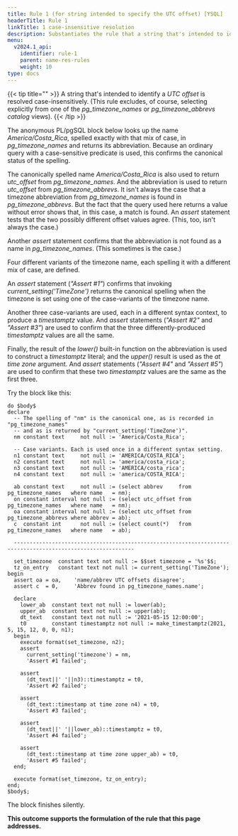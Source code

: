 ```yaml
---
title: Rule 1 (for string intended to specify the UTC offset) [YSQL]
headerTitle: Rule 1
linkTitle: 1 case-insensitive resolution
description: Substantiates the rule that a string that's intended to identify a UTC offset is resolved case-insensitively. [YSQL]
menu:
  v2024.1_api:
    identifier: rule-1
    parent: name-res-rules
    weight: 10
type: docs
---
```


{{< tip title="" >}}
A string that's intended to identify a _UTC offset_ is resolved case-insensitively. (This rule excludes, of course, selecting explicitly from one of the _pg_timezone_names_ or _pg_timezone_abbrevs catalog_ views).
{{< /tip >}}

The anonymous PL/pgSQL block below looks up the name _America/Costa_Rica_, spelled exactly with that mix of case, in _pg_timezone_names_ and returns its abbreviation. Because an ordinary query with a case-sensitive predicate is used, this confirms the canonical status of the spelling.

The canonically spelled name _America/Costa_Rica_ is also used to return _utc_offset_ from _pg_timezone_names_. And the abbreviation is used to return _utc_offset_ from _pg_timezone_abbrevs_. It isn't always the case that a timezone abbreviation from _pg_timezone_names_ is found in _pg_timezone_abbrevs_. But the fact that the query used here returns a value without error shows that, in this case, a match is found. An _assert_ statement tests that the two possibly different offset values agree. (This, too, isn't always the case.)

Another _assert_ statement confirms that the abbreviation is not found as a name in _pg_timezone_names_. (This sometimes is the case.)

Four different variants of the timezone name, each spelling it with a different mix of case, are defined.

An _assert_ statement (_"Assert #1"_) confirms that invoking _current_setting('TimeZone')_ returns the canonical spelling when the timezone is set using one of the case-variants of the timezone name.

Another three case-variants are used, each in a different syntax context, to produce a _timestamptz_ value. And _assert_ statements (_"Assert #2"_ and _"Assert #3"_) are used to confirm that the three differently-produced _timestamptz_ values are all the same.

Finally, the result of the _lower()_ built-in function on the abbreviation is used to construct a _timestamptz_ literal; and the _upper()_ result is used as the _at time zone_ argument. And _assert_ statements (_"Assert #4"_ and _"Assert #5"_) are used to confirm that these two _timestamptz_ values are the same as the first three.

Try the block like this:

```plpgsql
do $body$
declare
  -- The spelling of "nm" is the canonical one, as is recorded in "pg_timezone_names"
  -- and as is returned by "current_setting('TimeZone')".
  nm constant text     not null := 'America/Costa_Rica';

  -- Case variants. Each is used once in a different syntax setting.
  n1 constant text     not null := 'AMERICA/COSTA_RICA';
  n2 constant text     not null := 'america/costa_rica';
  n3 constant text     not null := 'AMERICA/costa_rica';
  n4 constant text     not null := 'america/COSTA_RICA';

  ab constant text     not null := (select abbrev     from pg_timezone_names   where name   = nm);
  on constant interval not null := (select utc_offset from pg_timezone_names   where name   = nm);
  oa constant interval not null := (select utc_offset from pg_timezone_abbrevs where abbrev = ab);
  c  constant int      not null := (select count(*)   from pg_timezone_names   where name   = ab);

  ------------------------------------------------------------------------------------------------------------

  set_timezone  constant text not null := $$set timezone = '%s'$$;
  tz_on_entry   constant text not null := current_setting('TimeZone');
begin
  assert oa = oa,    'name/abbrev UTC offsets disagree';
  assert c  = 0,     'Abbrev found in pg_timezone_names.name';

  declare
    lower_ab  constant text not null := lower(ab);
    upper_ab  constant text not null := upper(ab);
    dt_text   constant text not null := '2021-05-15 12:00:00';
    t0        constant timestamptz not null := make_timestamptz(2021, 5, 15, 12, 0, 0, n1);
  begin
    execute format(set_timezone, n2);
    assert
      current_setting('timezone') = nm,
      'Assert #1 failed';

    assert
      (dt_text||' '||n3)::timestamptz = t0,
      'Assert #2 failed';

    assert
      (dt_text::timestamp at time zone n4) = t0,
      'Assert #3 failed';

    assert
      (dt_text||' '||lower_ab)::timestamptz = t0,
      'Assert #4 failed';

    assert
      (dt_text::timestamp at time zone upper_ab) = t0,
      'Assert #5 failed';
  end;

  execute format(set_timezone, tz_on_entry);
end;
$body$;
```

The block finishes silently.

**This outcome supports the formulation of the rule that this page addresses.**
